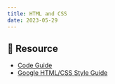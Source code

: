 ```yaml
---
title: HTML and CSS
date: 2023-05-29
---
```


## 🐳 Resource

- [Code Guide](https://codeguide.co/)
- [Google HTML/CSS Style Guide](https://google.github.io/styleguide/htmlcssguide.html)
